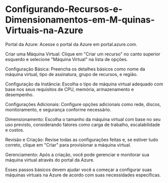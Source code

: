 # Configurando-Recursos-e-Dimensionamentos-em-M-quinas-Virtuais-na-Azure

Portal da Azure: Acesse o portal da Azure em portal.azure.com.

Criar uma Máquina Virtual: Clique em "Criar um recurso" no canto superior esquerdo e selecione "Máquina Virtual" na lista de opções.

Configuração Básica: Preencha os detalhes básicos como nome da máquina virtual, tipo de assinatura, grupo de recursos, e região.

Configuração da Instância: Escolha o tipo de máquina virtual adequado com base nos seus requisitos de CPU, memória, armazenamento e desempenho.

Configurações Adicionais: Configure opções adicionais como rede, discos, monitoramento, e segurança conforme necessário.

Dimensionamento: Escolha o tamanho da máquina virtual com base no seu uso previsto, considerando fatores como carga de trabalho, escalabilidade e custos.

Revisão e Criação: Revise todas as configurações feitas e, se estiver tudo correto, clique em "Criar" para provisionar a máquina virtual.

Gerenciamento: Após a criação, você pode gerenciar e monitorar sua máquina virtual através do portal da Azure.

Esses passos básicos devem ajudar você a começar a configurar suas máquinas virtuais na Azure de acordo com suas necessidades específicas.
